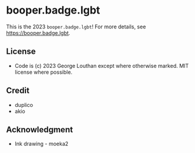 # booper.badge.lgbt

This is the 2023 `booper.badge.lgbt`! For more details, see https://booper.badge.lgbt.

## License
* Code is (c) 2023 George Louthan <duplico> except where otherwise marked. MIT license where possible.

## Credit
* duplico
* akio

## Acknowledgment
* Ink drawing - moeka2
